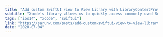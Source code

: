 ```yaml
---
title: "Add custom SwiftUI view to View Library with LibraryContentProvider"
subtitle: "Xcode's library allows us to quickly access commonly used SwiftUI system elements such as views and modifiers. New to iOS 14 and Xcode 12 is the ability to add our own custom SwiftUI views to the library. This post from Sarun shows us how to do it."
tags: ["ios14", "xcode", "swiftui"]
link: "https://sarunw.com/posts/add-custom-swiftui-view-to-view-library/"
date: "2020-07-04"
---
```

